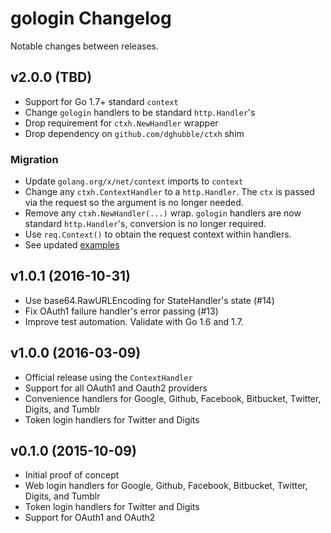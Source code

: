 
# gologin Changelog

Notable changes between releases.

## v2.0.0 (TBD)

* Support for Go 1.7+ standard `context`
* Change `gologin` handlers to be standard `http.Handler`'s
* Drop requirement for `ctxh.NewHandler` wrapper
* Drop dependency on `github.com/dghubble/ctxh` shim

### Migration

* Update `golang.org/x/net/context` imports to `context`
* Change any `ctxh.ContextHandler` to a `http.Handler`. The `ctx` is passed via the request so the argument is no longer needed.
* Remove any `ctxh.NewHandler(...)` wrap. `gologin` handlers are now standard `http.Handler`'s, conversion is no longer required.
* Use `req.Context()` to obtain the request context within handlers.
* See updated [examples](examples)

## v1.0.1 (2016-10-31)

* Use base64.RawURLEncoding for StateHandler's state (#14)
* Fix OAuth1 failure handler's error passing (#13)
* Improve test automation. Validate with Go 1.6 and 1.7.

## v1.0.0 (2016-03-09)

* Official release using the `ContextHandler`
* Support for all OAuth1 and Oauth2 providers
* Convenience handlers for Google, Github, Facebook, Bitbucket, Twitter, Digits, and Tumblr
* Token login handlers for Twitter and Digits

## v0.1.0 (2015-10-09)

* Initial proof of concept
* Web login handlers for Google, Github, Facebook, Bitbucket, Twitter, Digits, and Tumblr
* Token login handlers for Twitter and Digits
* Support for OAuth1 and OAuth2